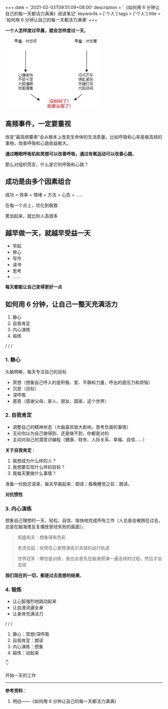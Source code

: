 +++
date = '2021-02-03T09:51:09+08:00'
description = '《如何用 6 分钟让自己的每一天都活力满满》阅读笔记'
keywords = ['个人']
tags = ['个人']
title = '如何用 6 分钟让自己的每一天都活力满满'
+++

**一个人怎样度过早晨，就会怎样度过一天**。

![morning](/images/morning.jpeg)

## 高频事件，一定要重视

改变“最高频要素”会从根本上改变生命体的生活质量。比如呼吸和心率是极高频的事物，改善呼吸和心跳收益极大。

**通过睡眠呼吸机和冥想可以改善呼吸，通过有氧运动可以改善心跳**。

那么对组织而言，什么是它的呼吸和心跳？

## 成功是由多个因素组合

成功 = 效率 + 情绪 + 方法 + 心态 + ……

在每一个点上，优化到极致

累加起来，就比别人高很多

## 越早做一天，就越早受益一天

- 早起
- 修心
- 写作
- 读书
- 思考
- ……

**每天都能让自己变得更好一点**

## 如何用 6 分钟，让自己一整天充满活力

1. 静心
2. 自我肯定
3. 内心演练
4. 锻炼

/ / /

### 1. 静心

头脑明晰，每天专注自己的目标

- 冥想（想象自己呼入的是积极、爱、平静和力量，呼出的是压力和烦恼）
- 沉思（目标）
- 深呼吸
- 感恩（感谢父母、家人、朋友、国家、这个世界）

### 2. 自我肯定

- 调整自己的精神状态（大脑喜欢放大影响，思考负面的事情）
- 无论你以为自己做得到、还是做不到，你都是对的
- 主动对自己的潜意识编程（健康、财务、人际关系、幸福、自信……）

**关于自我肯定**：

1. 我想成为什么样的人？
2. 我想要实现什么样的目标？
3. 我每天要做什么事情？

准备一份励志语录，每天早晨起来：朗读；每晚睡觉之前：朗读。

**对抗惯性**

### 3. 内心演练

想象自己理想的一天，轻松、自信、愉快地完成所有工作（人总是会被困在过去，总是在脑海里反复播放曾经失败的画面）。

> 稻盛和夫：想象得有色彩
>
> 老虎伍兹：经常在心里预演高尔夫球的运行轨迹
>
> 世界冠军：哪怕是训练，我也会首先在脑海预演一遍击球的过程，然后才会击球

**我们现在的一切，都是过去思想的结果**。

### 4. 锻炼

- 让心脏强烈地跳动起来
- 让血液流遍全身
- 让身体充满活力

/ / /

1. 静心：冥想/深呼吸
2. 自我肯定：朗读
3. 内心演练：想象
4. 锻炼：动起来

👇

开始一天的工作

---

**参考资料**：

1. 明白——《如何用 6 分钟让自己的每一天都活力满满》

